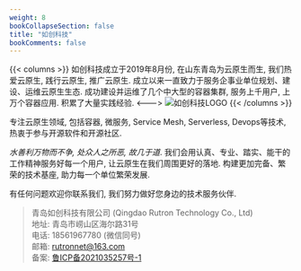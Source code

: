```yaml
---
weight: 8
bookCollapseSection: false
title: "如创科技"
bookComments: false
---
```


{{< columns >}}
如创科技成立于2019年8月份, 在山东青岛为云原生而生, 我们热爱云原生, 践行云原生, 推广云原生. 成立以来一直致力于服务企事业单位规划、建设、运维云原生生态. 成功建设并运维了几个中大型的容器集群, 服务上千用户, 上万个容器应用. 积累了大量实践经验. 
<--->
![如创科技LOGO](/images/rutron-logo-xs.png)
{{< /columns >}}

专注云原生领域, 包括容器, 微服务, Service Mesh, Serverless, Devops等技术, 热衷于参与开源软件和开源社区. 

_水善利万物而不争, 处众人之所恶, 故几于道_. 我们会用认真、专业、踏实、能干的工作精神服务好每一个用户, 让云原生在我们周围更好的落地. 构建更加完备、繁荣的技术基座, 助力每一个单位繁荣发展. 

有任何问题欢迎你联系我们, 我们努力做好您身边的技术服务伙伴. 

> 青岛如创科技有限公司 (Qingdao Rutron Technology Co., Ltd)  
> 地址: 青岛市崂山区海尔路31号  
> 电话: 18561967780 (微信同号)  
> 邮箱: [rutronnet@163.com](mailto:rutronnet@163.com)  
> 备案: [鲁ICP备2021035257号-1](https://beian.miit.gov.cn/#/Integrated/index)